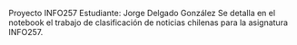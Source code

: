 Proyecto INFO257
Estudiante: Jorge Delgado González
Se detalla en el notebook el trabajo de clasificación de noticias chilenas para la asignatura INFO257.
